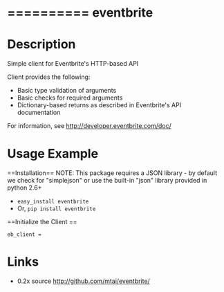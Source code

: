 ==========
eventbrite
==========

Description
===========
Simple client for Eventbrite's HTTP-based API

Client provides the following:

* Basic type validation of arguments
* Basic checks for required arguments
* Dictionary-based returns as described in Eventbrite's API documentation

For information, see http://developer.eventbrite.com/doc/

Usage Example
=============

==Installation==
NOTE:  This package requires a JSON library - by default we check for "simplejson" or use the built-in "json" library provided in python 2.6+

* `easy_install eventbrite`
* Or, `pip install eventbrite`

==Initialize the Client ==

    eb_client = 



Links
=====
* 0.2x source <http://github.com/mtai/eventbrite/>
